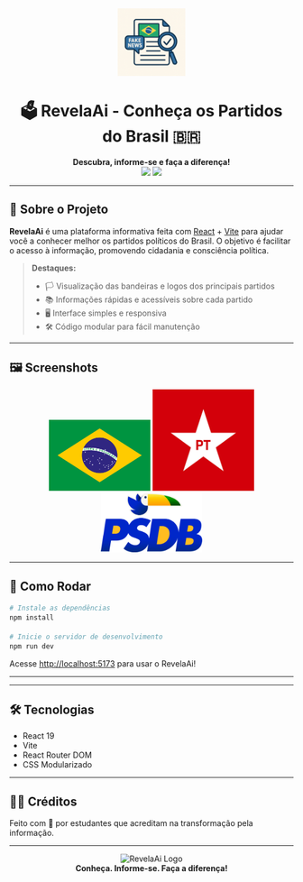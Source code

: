 <div align="center">
  <img src="./public/images/IconeRevelaAi.png" alt="RevelaAi Logo" width="120"/>
  <h1>🗳️ RevelaAi - Conheça os Partidos do Brasil 🇧🇷</h1>
  <p>
    <b>Descubra, informe-se e faça a diferença!</b><br>
    <img src="https://img.shields.io/badge/React-19.1.1-blue?logo=react" />
    <img src="https://img.shields.io/badge/Vite-7.1.2-purple?logo=vite" />
  </p>
</div>

---

## 📖 Sobre o Projeto

**RevelaAi** é uma plataforma informativa feita com [React](https://react.dev/) + [Vite](https://vitejs.dev/) para ajudar você a conhecer melhor os partidos políticos do Brasil. O objetivo é facilitar o acesso à informação, promovendo cidadania e consciência política.

> **Destaques:**
> - 🏳️ Visualização das bandeiras e logos dos principais partidos
> - 📚 Informações rápidas e acessíveis sobre cada partido
> - 🖥️ Interface simples e responsiva
> - 🛠️ Código modular para fácil manutenção

---

## 🖼️ Screenshots

<div align="center">
  <img src="public/images/Brasil.webp" alt="Bandeira do Brasil" width="180"/>
  <img src="public/images/PT.jpg" alt="PT Logo" width="180"/>
  <img src="public/images/PSDB.webp" alt="PSDB Logo" width="180"/>
</div>

---

## 🚀 Como Rodar

```sh
# Instale as dependências
npm install

# Inicie o servidor de desenvolvimento
npm run dev
```

Acesse [http://localhost:5173](http://localhost:5173) para usar o RevelaAi!

---

---

## 🛠️ Tecnologias

- React 19
- Vite
- React Router DOM
- CSS Modularizado

---

## 👨‍💻 Créditos

Feito com 💙 por estudantes que acreditam na transformação pela informação.

---

<div align="center">
  <img src="public/revelaai-logo.png" alt="RevelaAi Logo" width="80"/>
  <br>
  <b>Conheça. Informe-se. Faça a diferença!</b>
</div>

